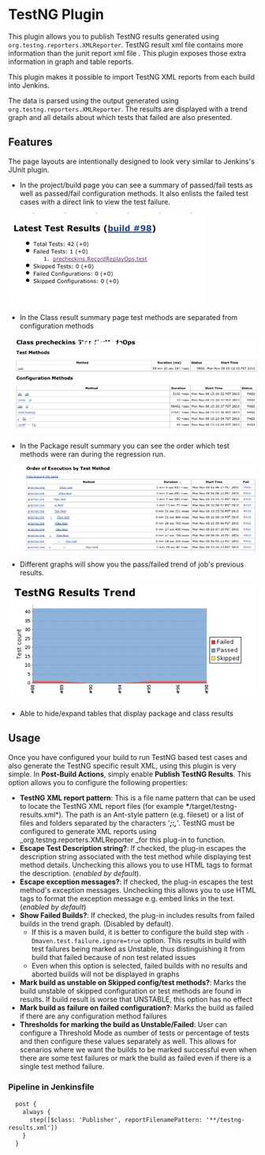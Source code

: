 # TestNG Plugin

This plugin allows you to publish TestNG results generated
using `org.testng.reporters.XMLReporter`. TestNG result xml file contains
more information than the junit report xml file . This plugin exposes
those extra information in graph and table reports.

This plugin makes it possible to import TestNG XML reports from each
build into Jenkins.

The data is parsed using the output generated using
`org.testng.reporters.XMLReporter`. The results are displayed with a
trend graph and all details about which tests that failed are also
presented.

## Features

The page layouts are intentionally designed to look very similar to
Jenkins's JUnit plugin.

-   In the project/build page you can see a summary of passed/fail tests
    as well as passed/fail configuration methods. It also enlists the
    failed test cases with a direct link to view the test failure.

![](docs/images/test-summary.png)

-   In the Class result summary page test methods are separated from
    configuration methods

![](docs/images/test-result.png)

-   In the Package result summary you can see the order which test
    methods were ran during the regression run.

![](docs/images/execution-order.png)

-   Different graphs will show you the pass/failed trend of job's
    previous results.

![](docs/images/test-graph.png)

-   Able to hide/expand tables that display package and class results

## Usage

Once you have configured your build to run TestNG based test cases and
also generate the TestNG specific result XML, using this plugin is very
simple. In **Post-Build Actions**, simply enable **Publish TestNG
Results**. This option allows you to configure the following properties:

-   **TestNG XML report pattern**: This is a file name pattern that can
    be used to locate the TestNG XML report files (for example
    **\***/target/testng-results.xml\*). The path is an Ant-style
    pattern (e.g. fileset) or a list of files and folders separated by
    the characters '***;:,***'. TestNG must be configured to generate
    XML reports using \_org.testng.reporters.XMLReporter \_for this
    plug-in to function.
-   **Escape Test Description string?**: If checked, the plug-in escapes
    the description string associated with the test method while
    displaying test method details. Unchecking this allows you to use
    HTML tags to format the description. (*enabled by default*).
-   **Escape exception messages?**: If checked, the plug-in escapes the
    test method's exception messages. Unchecking this allows you to use
    HTML tags to format the exception message e.g. embed links in the
    text. (*enabled by default*)
-   **Show Failed Builds?**: If checked, the plug-in includes results
    from failed builds in the trend graph. (Disabled by default). 
    -   If this is a maven build, it is better to configure the build
        step with `-Dmaven.test.failure.ignore=true` option. This
        results in build with test failures being marked as Unstable,
        thus distinguishing it from build that failed because of non
        test related issues 
    -   Even when this option is selected, failed builds with no results
        and aborted builds will not be displayed in graphs
-   **Mark build as unstable on Skipped config/test methods?**: Marks
    the build unstable of skipped configuration or test methods are
    found in results. If build result is worse that UNSTABLE, this
    option has no effect
-   **Mark build as failure on failed configuration?**: Marks the build
    as failed if there are any configuration method failures
-   **Thresholds for marking the build as Unstable/Failed**: User can
    configure a Threshold Mode as number of tests or percentage of tests
    and then configure these values separately as well. This allows for
    scenarios where we want the builds to be marked successful even when
    there are some test failures or mark the build as failed even if
    there is a single test method failure.

### Pipeline in Jenkinsfile

```
  post {
    always {
      step([$class: 'Publisher', reportFilenamePattern: '**/testng-results.xml'])
    }
  }
```
